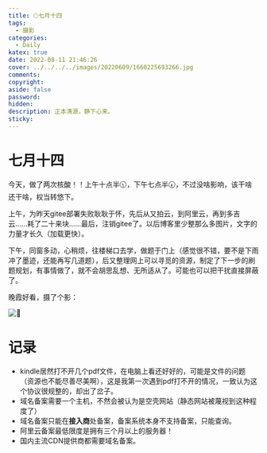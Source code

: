 ```yaml
---
title: 🌕七月十四
tags:
  - 摄影
categories:
  - Daily
katex: true
date: 2022-08-11 21:46:26
cover: ../../../../images/20220609/1660225693266.jpg
comments:
copyright:
aside: false
password:
hidden:
description: 正本清源，静下心来。
sticky:
---
```


# 七月十四

今天，做了两次核酸！！上午十点半🕥，下午七点半🕢，不过没啥影响，该干啥还干啥，权当转悠下。

上午，为昨天gitee部署失败耿耿于怀，先后从又拍云，到阿里云，再到多吉云……耗了二十来块……最后，注销gitee了。以后博客里少整那么多图片，文字的力量才长久（加载更快）。

下午，同窗多动，心稍烦，往楼梯口去学，做题于门上（感觉很不错，要不是下雨冲了墨迹，还能再写几道题），后又整理网上可以寻觅的资源，制定了下一步的刷题规划，有事情做了，就不会胡思乱想、无所适从了。可能也可以把干扰直接屏蔽了。

晚霞好看，摄了个影：

![🌇](../../../../images/20220609/1660225693266.jpg)

# 记录

* kindle居然打不开几个pdf文件，在电脑上看还好好的，可能是文件的问题（资源也不能尽善尽美啊），这是我第一次遇到pdf打不开的情况，一致认为这个协议很规整的，却出了岔子。
* 域名备案需要一个主机，不然会被认为是空壳网站（静态网站被蔑视到这种程度了）
* 域名备案只能在**接入商**处备案，备案系统本身不支持备案，只能查询。
* 阿里云备案最低限度是拥有三个月以上的服务器！
* 国内主流CDN提供商都需要域名备案。

